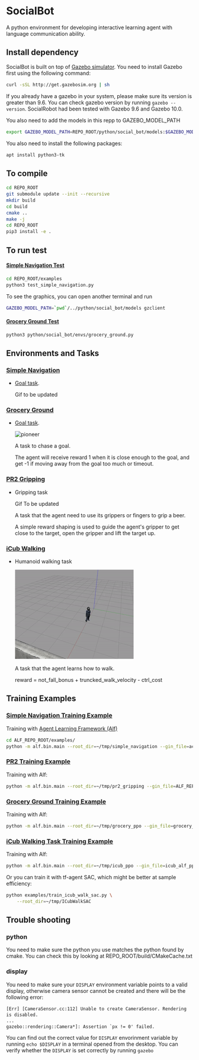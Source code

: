 # SocialBot

A python environment for developing interactive learning agent with language communication ability.

## Install dependency
SocialBot is built on top of [Gazebo simulator](http://gazebosim.org). You need to install Gazebo first using the following command:
```bash
curl -sSL http://get.gazebosim.org | sh
```
If you already have a gazebo in your system, please make sure its version is greater than 9.6. You can check gazebo version by running `gazebo --version`. SocialRobot had been tested with Gazebo 9.6 and Gazebo 10.0.

You also need to add the models in this repp to GAZEBO_MODEL_PATH
```bash
export GAZEBO_MODEL_PATH=REPO_ROOT/python/social_bot/models:$GAZEBO_MODEL_PATH
```

You also need to install the following packages:
```bash
apt install python3-tk
```

## To compile
```bash
cd REPO_ROOT
git submodule update --init --recursive
mkdir build
cd build
cmake ..
make -j
cd REPO_ROOT
pip3 install -e .
```

## To run test
#### [Simple Navigation Test](examples/test_simple_navigation.py)
```bash
cd REPO_ROOT/examples
python3 test_simple_navigation.py
```
To see the graphics, you can open another terminal and run
```bash
GAZEBO_MODEL_PATH=`pwd`/../python/social_bot/models gzclient
```
#### [Grocery Ground Test](python/social_bot/envs/grocery_ground.py)
```bash
python3 python/social_bot/envs/grocery_ground.py
```

## Environments and Tasks

### [Simple Navigation](python/social_bot/envs/simple_navigation.py)

* [Goal task](python/social_bot/teacher_tasks.py). 
    
    Gif to be updated    

### [Grocery Ground](python/social_bot/envs/grocery_ground.py)

* [Goal task](python/social_bot/envs/grocery_ground.py). 

    <img src="media/grocery_ground_pioneer.gif" width="320" height="240" alt="pioneer"/>

    A task to chase a goal. 
    
    The agent will receive reward 1 when it is close enough to the goal, and get -1 if moving away from the goal too much or timeout.

### [PR2 Gripping](python/social_bot/envs/pr2.py)

* Gripping task

    Gif To be updated

    A task that the agent need to use its grippers or fingers to grip a beer.

    A simple reward shaping is used to guide the agent's gripper to get close to the target, open the gripper and lift the target up.


### [iCub Walking](python/social_bot/envs/icub_walk.py)

* Humanoid walking task

    <img src="media/icub_walk.gif" width="320" height="240" alt="pioneer"/>

    A task that the agent learns how to walk. 
    
    reward = not_fall_bonus + truncked_walk_velocity - ctrl_cost
 

## Training Examples
### [Simple Navigation Training Example](https://github.com/HorizonRobotics/alf/blob/master/alf/examples/ac_simple_navigation.gin)
Training with [Agent Learning Framework (Alf)](https://github.com/HorizonRobotics/alf)
```bash
cd ALF_REPO_ROOT/examples/
python -m alf.bin.main --root_dir=~/tmp/simple_navigation --gin_file=ac_simple_navigation.gin --alsologtostderr
```
### [PR2 Training Example](https://github.com/HorizonRobotics/alf/blob/master/alf/examples/ppo_pr2.gin)
Training with Alf:
```bash
python -m alf.bin.main --root_dir=~/tmp/pr2_gripping --gin_file=ALF_REPO_ROOT/examples/ppo_pr2.gin --alsologtostderr
```

### [Grocery Ground Training Example](examples/grocery_alf_ppo.gin)
Training with Alf:
```bash
python -m alf.bin.main --root_dir=~/tmp/grocery_ppo --gin_file=grocery_alf_ppo.gin --alsologtostderr
```

### [iCub Walking Task Training Example](examples/icub_alf_ppo.gin)
Training with Alf:
```bash
python -m alf.bin.main --root_dir=~/tmp/icub_ppo --gin_file=icub_alf_ppo.gin --alsologtostderr
```
Or you can train it with tf-agent SAC, which might be better at sample efficiency:
```bash
python examples/train_icub_walk_sac.py \
    --root_dir=~/tmp/ICubWalkSAC
```

## Trouble shooting

### python
You need to make sure the python you use matches the python found by cmake. You can check this by looking at REPO_ROOT/build/CMakeCache.txt

### display

You need to make sure your `DISPLAY` environment variable points to a valid display, otherwise camera sensor cannot be created and there will be the following error:
```
[Err] [CameraSensor.cc:112] Unable to create CameraSensor. Rendering is disabled.
...
gazebo::rendering::Camera*]: Assertion `px != 0' failed.
```
You can find out the correct value for `DISPLAY` envorinment variable by running `echo $DISPLAY` in a terminal opened from the desktop. You can verify whether the `DISPLAY` is set correctly by running `gazebo`
